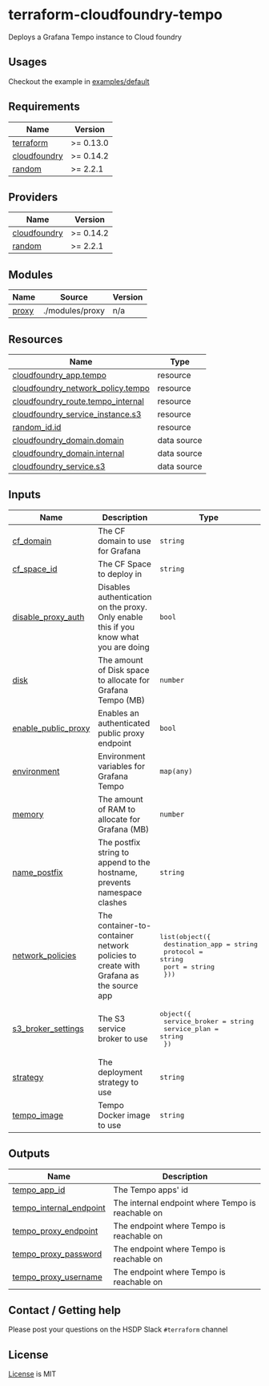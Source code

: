 # terraform-cloudfoundry-tempo

Deploys a Grafana Tempo instance to Cloud foundry

## Usages

Checkout the example in [examples/default](./examples/default)

<!-- BEGIN_TF_DOCS -->
## Requirements

| Name | Version |
|------|---------|
| <a name="requirement_terraform"></a> [terraform](#requirement\_terraform) | >= 0.13.0 |
| <a name="requirement_cloudfoundry"></a> [cloudfoundry](#requirement\_cloudfoundry) | >= 0.14.2 |
| <a name="requirement_random"></a> [random](#requirement\_random) | >= 2.2.1 |

## Providers

| Name | Version |
|------|---------|
| <a name="provider_cloudfoundry"></a> [cloudfoundry](#provider\_cloudfoundry) | >= 0.14.2 |
| <a name="provider_random"></a> [random](#provider\_random) | >= 2.2.1 |

## Modules

| Name | Source | Version |
|------|--------|---------|
| <a name="module_proxy"></a> [proxy](#module\_proxy) | ./modules/proxy | n/a |

## Resources

| Name | Type |
|------|------|
| [cloudfoundry_app.tempo](https://registry.terraform.io/providers/cloudfoundry-community/cloudfoundry/latest/docs/resources/app) | resource |
| [cloudfoundry_network_policy.tempo](https://registry.terraform.io/providers/cloudfoundry-community/cloudfoundry/latest/docs/resources/network_policy) | resource |
| [cloudfoundry_route.tempo_internal](https://registry.terraform.io/providers/cloudfoundry-community/cloudfoundry/latest/docs/resources/route) | resource |
| [cloudfoundry_service_instance.s3](https://registry.terraform.io/providers/cloudfoundry-community/cloudfoundry/latest/docs/resources/service_instance) | resource |
| [random_id.id](https://registry.terraform.io/providers/random/latest/docs/resources/id) | resource |
| [cloudfoundry_domain.domain](https://registry.terraform.io/providers/cloudfoundry-community/cloudfoundry/latest/docs/data-sources/domain) | data source |
| [cloudfoundry_domain.internal](https://registry.terraform.io/providers/cloudfoundry-community/cloudfoundry/latest/docs/data-sources/domain) | data source |
| [cloudfoundry_service.s3](https://registry.terraform.io/providers/cloudfoundry-community/cloudfoundry/latest/docs/data-sources/service) | data source |

## Inputs

| Name | Description | Type | Default | Required |
|------|-------------|------|---------|:--------:|
| <a name="input_cf_domain"></a> [cf\_domain](#input\_cf\_domain) | The CF domain to use for Grafana | `string` | n/a | yes |
| <a name="input_cf_space_id"></a> [cf\_space\_id](#input\_cf\_space\_id) | The CF Space to deploy in | `string` | n/a | yes |
| <a name="input_disable_proxy_auth"></a> [disable\_proxy\_auth](#input\_disable\_proxy\_auth) | Disables authentication on the proxy. Only enable this if you know what you are doing | `bool` | `false` | no |
| <a name="input_disk"></a> [disk](#input\_disk) | The amount of Disk space to allocate for Grafana Tempo (MB) | `number` | `4980` | no |
| <a name="input_enable_public_proxy"></a> [enable\_public\_proxy](#input\_enable\_public\_proxy) | Enables an authenticated public proxy endpoint | `bool` | `false` | no |
| <a name="input_environment"></a> [environment](#input\_environment) | Environment variables for Grafana Tempo | `map(any)` | `{}` | no |
| <a name="input_memory"></a> [memory](#input\_memory) | The amount of RAM to allocate for Grafana (MB) | `number` | `512` | no |
| <a name="input_name_postfix"></a> [name\_postfix](#input\_name\_postfix) | The postfix string to append to the hostname, prevents namespace clashes | `string` | `""` | no |
| <a name="input_network_policies"></a> [network\_policies](#input\_network\_policies) | The container-to-container network policies to create with Grafana as the source app | <pre>list(object({<br>    destination_app = string<br>    protocol        = string<br>    port            = string<br>  }))</pre> | `[]` | no |
| <a name="input_s3_broker_settings"></a> [s3\_broker\_settings](#input\_s3\_broker\_settings) | The S3 service broker to use | <pre>object({<br>    service_broker = string<br>    service_plan   = string<br>  })</pre> | <pre>{<br>  "service_broker": "hsdp-s3",<br>  "service_plan": "s3_bucket"<br>}</pre> | no |
| <a name="input_strategy"></a> [strategy](#input\_strategy) | The deployment strategy to use | `string` | `"rolling"` | no |
| <a name="input_tempo_image"></a> [tempo\_image](#input\_tempo\_image) | Tempo Docker image to use | `string` | `"loafoe/cf-tempo:v0.5.2"` | no |

## Outputs

| Name | Description |
|------|-------------|
| <a name="output_tempo_app_id"></a> [tempo\_app\_id](#output\_tempo\_app\_id) | The Tempo apps' id |
| <a name="output_tempo_internal_endpoint"></a> [tempo\_internal\_endpoint](#output\_tempo\_internal\_endpoint) | The internal endpoint where Tempo is reachable on |
| <a name="output_tempo_proxy_endpoint"></a> [tempo\_proxy\_endpoint](#output\_tempo\_proxy\_endpoint) | The endpoint where Tempo is reachable on |
| <a name="output_tempo_proxy_password"></a> [tempo\_proxy\_password](#output\_tempo\_proxy\_password) | The endpoint where Tempo is reachable on |
| <a name="output_tempo_proxy_username"></a> [tempo\_proxy\_username](#output\_tempo\_proxy\_username) | The endpoint where Tempo is reachable on |
<!-- END_TF_DOCS -->

## Contact / Getting help

Please post your questions on the HSDP Slack `#terraform` channel

## License

[License](./LICENSE.md) is MIT
